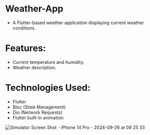 # Weather-App


 - A Flutter-based weather application displaying current weather conditions.

# Features:

 - Current temperature and humidity. 
 - Weather description.

# Technologies Used:

 - Flutter 
 - Bloc (State Management)
 - Dio (Network Requests)
 - Flutter built-in animation.


![Simulator Screen Shot - iPhone 14 Pro - 2024-09-26 at 08 25 33](https://github.com/user-attachments/assets/d8422014-59f6-4a1d-a07b-ca678d47519b)
